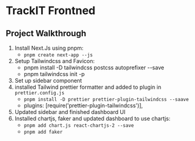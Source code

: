 # TrackIT Frontned

## Project Walkthrough
1. Install Next.Js using pnpm:
   - `pnpm create next-app --js`
2. Setup Tailwindcss and Favicon: 
   - pnpm install -D tailwindcss postcss autoprefixer --save 
   - pnpm tailwindcss init -p
3. Set up sidebar component
4. installed Tailwind prettier formatter and added to plugin in `prettier.config.js`
   - `pnpm install -D prettier prettier-plugin-tailwindcss --saave`
   - plugins: [require('prettier-plugin-tailwindcss')],
5. Updated sidebar and finished dashboard UI
6. Installed chartjs, faker and updated dashboard to use chartjs:
   - `pnpm add chart.js react-chartjs-2 --save`
   - `pnpm add faker`